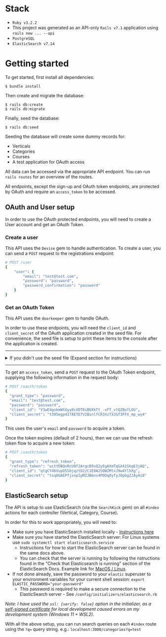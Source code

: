 # Stack

- `Ruby v3.2.2`
- This project was generated as an API-only `Rails v7.1` application using `rails new ... --api`
- `PostgreSQL`
- `ElasticSearch v7.14`

# Getting started

To get started, first install all dependencies:

    $ bundle install

Then create and migrate the database:

    $ rails db:create
    $ rails db:migrate

Finally, seed the database:

    $ rails db:seed

Seeding the database will create some dummy records for:
- Verticals
- Categories
- Courses
- A test application for OAuth access

All data can be accessed via the appropriate API endpoint. You can run `rails routes` for an overview of the routes.

All endpoints, except the sign-up and OAuth token endpoints, are protected by OAuth and require an `access_token` to be accessed.


## OAuth and User setup
In order to use the OAuth protected endpoints, you will need to create a User account and get an OAuth Token.

### Create a user
This API uses the `Devise` gem to handle authentication. To create a user, you can send a `POST` request to the registrations endpoint:

```ruby
# POST /user
{
    "user": {
        "email": "test@test.com",
        "password": "password",
        "password_confirmation": "password"
    }
}
```

### Get an OAuth Token
This API uses the `doorkeeper` gem to handle OAuth. 

In order to use these endpoints, you will need the `client_id` and `client_secret` of the OAuth application created in the seed file. For convenience, the seed file is setup to print these items to the console after the application is created.

<hr/>
<details>
  <summary>If you didn't use the seed file (Expand section for instructions)</summary>

  You can create a new OAuth application in the rails console (run `rails c` in your console) by:

  ```ruby
  Doorkeeper::Application.create(name: "Test client", redirect_uri: "", scopes: "")
  ```

  Thereafter, you can access the client ID and secret from the database:

  ```sql
  SELECT uid, secret FROM oauth_applications;
  ```

  > `uid` corresponds to `client_id` and `secret` corresponds to `client_secret`
</details>
<hr/>

To get an `access_token`, send a `POST` request to the OAuth Token endpoint, supplying the following information in the request body:

```ruby
# POST /oauth/token
{
  "grant_type": "password",
  "email": "test@test.com",
  "password": "password",
  "client_id": "V3wE4gxkmWtUyy8cXDT0iBUXkTt_-xFT_vtQZBafLOU",
  "client_secret": "t395egp4IfAETETV2BinlfCR3XzTXJGf3FFX_mp_wy4"
}
```

This uses the user's `email` and `password` to acquire a token.

Once the token expires (default of 2 hours), then we can use the refresh token flow to acquire a new token:

```ruby
# POST /oauth/token
{
  "grant_type": "refresh_token",
  "refresh_token": "witYDBQnRcU9f2ArgcB9sQ2yEgAXmTqGX41GkqE3jAQ",
  "client_id": "qtgCY46VupDSSbjqztD2zC1E0A2SOW2MtxJ9w4YlhXg",
  "client_secret": "tsq0GAEPfjxnpIpMZJB6ns4PDDq0yfyJOpGgZJAy4i8"
}
```


## ElasticSearch setup

The API is setup to use ElasticSearch (via the `SearchKick` gem) on all `#index` actions for each controller (Vertical, Category, Course).

In order for this to work appropriately, you will need to:

- Make sure you have ElasticSearch installed locally - [Instructions here](https://www.elastic.co/guide/en/elasticsearch/reference/current/install-elasticsearch.html)
- Make sure you have started the ElasticSearch server: For Linux systems use `sudo systemctl start elasticsearch.service`
  - Instructions for how to start the ElasticSearch server can be found in the same docs above.
  - You can check that the server is running by following the nstructions found in the "Check that Elasticsearch is running" section of the ElasticSearch Docs. Example link for [MacOS / Linux](https://www.elastic.co/guide/en/elasticsearch/reference/current/targz.html#_check_that_elasticsearch_is_running).
- If not done already, save the password to your `elastic` superuser to your environment variables for your current shell session: `export ELASTIC_PASSWORD="your-password"`
    - This password is required to make a secure connection to the ElasticSearch server - See `/config/initializers/elasticsearch.rb`

_Note: I have used the `ssl: {verify: false}` option in the initializer, as a [self-signed certificate](https://www.elastic.co/guide/en/elasticsearch/reference/current/deb.html#deb-repo) for local development caused errors on my development system (Windows 11 + WSL2)._

With all the above setup, you can run search queries on each `#index` route using the `?q=` query string. e.g.: `localhost:3000/categories?q=test`
